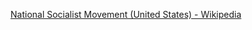 ﻿[National Socialist Movement (United States) - Wikipedia](https://en.wikipedia.org/wiki/National_Socialist_Movement_(United_States))